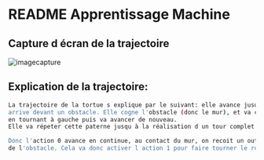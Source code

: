 # README Apprentissage Machine

## Capture d écran de la trajectoire
![imagecapture](C:\Users\assi.karim\PycharmProjects\TestROS\doc\Capture.PNG)


## Explication de la trajectoire:
``` bash
La trajectoire de la tortue s explique par le suivant: elle avance jusqu à ce qu'elle
arrive devant un obstacle. Elle cogne l'obstacle (donc le mur), et va changer de trajectoire
en tournant à gauche puis va avancer de nouveau.
Elle va répeter cette paterne jusqu à la réalisation d un tour complet de l'environnement.

Donc l'action 0 avance en continue, au contact du mur, on recoit un outcome qui indique la présence
de l'obstacle. Cela va donc activer l action 1 pour faire tourner le robot à gauche et réavancer.
````
